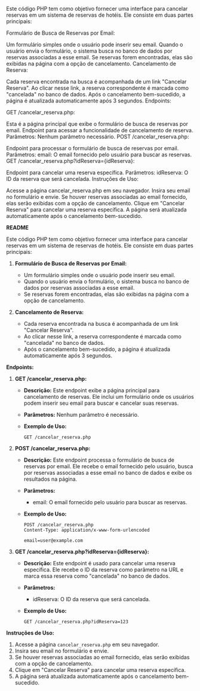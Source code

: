 Este código PHP tem como objetivo fornecer uma interface para cancelar reservas em um sistema de reservas de hotéis. Ele consiste em duas partes principais:

Formulário de Busca de Reservas por Email:

Um formulário simples onde o usuário pode inserir seu email.
Quando o usuário envia o formulário, o sistema busca no banco de dados por reservas associadas a esse email.
Se reservas forem encontradas, elas são exibidas na página com a opção de cancelamento.
Cancelamento de Reserva:

Cada reserva encontrada na busca é acompanhada de um link "Cancelar Reserva".
Ao clicar nesse link, a reserva correspondente é marcada como "cancelada" no banco de dados.
Após o cancelamento bem-sucedido, a página é atualizada automaticamente após 3 segundos.
Endpoints:

GET /cancelar_reserva.php:

Esta é a página principal que exibe o formulário de busca de reservas por email.
Endpoint para acessar a funcionalidade de cancelamento de reserva.
Parâmetros:
Nenhum parâmetro necessário.
POST /cancelar_reserva.php:

Endpoint para processar o formulário de busca de reservas por email.
Parâmetros:
email: O email fornecido pelo usuário para buscar as reservas.
GET /cancelar_reserva.php?idReserva={idReserva}:

Endpoint para cancelar uma reserva específica.
Parâmetros:
idReserva: O ID da reserva que será cancelada.
Instruções de Uso:

Acesse a página cancelar_reserva.php em seu navegador.
Insira seu email no formulário e envie.
Se houver reservas associadas ao email fornecido, elas serão exibidas com a opção de cancelamento.
Clique em "Cancelar Reserva" para cancelar uma reserva específica.
A página será atualizada automaticamente após o cancelamento bem-sucedido.


**README**

Este código PHP tem como objetivo fornecer uma interface para cancelar reservas em um sistema de reservas de hotéis. Ele consiste em duas partes principais:

1. **Formulário de Busca de Reservas por Email:**
   - Um formulário simples onde o usuário pode inserir seu email.
   - Quando o usuário envia o formulário, o sistema busca no banco de dados por reservas associadas a esse email.
   - Se reservas forem encontradas, elas são exibidas na página com a opção de cancelamento.

2. **Cancelamento de Reserva:**
   - Cada reserva encontrada na busca é acompanhada de um link "Cancelar Reserva".
   - Ao clicar nesse link, a reserva correspondente é marcada como "cancelada" no banco de dados.
   - Após o cancelamento bem-sucedido, a página é atualizada automaticamente após 3 segundos.


**Endpoints:**

1. **GET /cancelar_reserva.php:**

   - **Descrição:** Este endpoint exibe a página principal para cancelamento de reservas. Ele inclui um formulário onde os usuários podem inserir seu email para buscar e cancelar suas reservas.
  
   - **Parâmetros:** Nenhum parâmetro é necessário.

   - **Exemplo de Uso:** 
     ```
     GET /cancelar_reserva.php
     ```

2. **POST /cancelar_reserva.php:**

   - **Descrição:** Este endpoint processa o formulário de busca de reservas por email. Ele recebe o email fornecido pelo usuário, busca por reservas associadas a esse email no banco de dados e exibe os resultados na página.
  
   - **Parâmetros:** 
     - email: O email fornecido pelo usuário para buscar as reservas.

   - **Exemplo de Uso:** 
     ```
     POST /cancelar_reserva.php
     Content-Type: application/x-www-form-urlencoded

     email=user@example.com
     ```

3. **GET /cancelar_reserva.php?idReserva={idReserva}:**

   - **Descrição:** Este endpoint é usado para cancelar uma reserva específica. Ele recebe o ID da reserva como parâmetro na URL e marca essa reserva como "cancelada" no banco de dados.
  
   - **Parâmetros:** 
     - idReserva: O ID da reserva que será cancelada.

   - **Exemplo de Uso:** 
     ```
     GET /cancelar_reserva.php?idReserva=123
     ```

**Instruções de Uso:**

1. Acesse a página `cancelar_reserva.php` em seu navegador.
2. Insira seu email no formulário e envie.
3. Se houver reservas associadas ao email fornecido, elas serão exibidas com a opção de cancelamento.
4. Clique em "Cancelar Reserva" para cancelar uma reserva específica.
5. A página será atualizada automaticamente após o cancelamento bem-sucedido.
